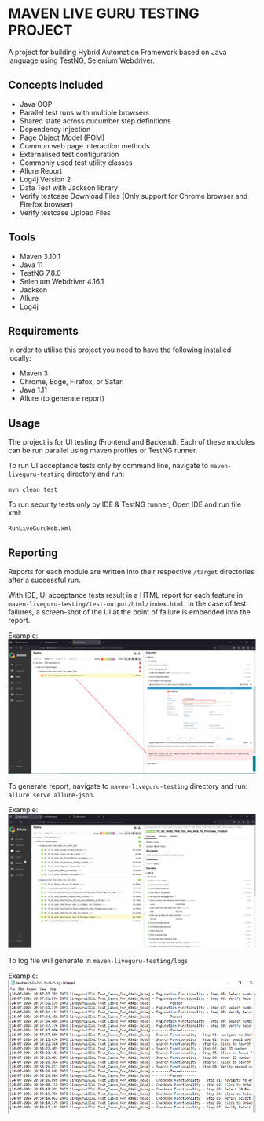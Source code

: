 # MAVEN LIVE GURU TESTING PROJECT
 A project for building Hybrid Automation Framework based on Java language using TestNG, Selenium Webdriver.

## Concepts Included

* Java OOP
* Parallel test runs with multiple browsers
* Shared state across cucumber step definitions
* Dependency injection
* Page Object Model (POM)
* Common web page interaction methods
* Externalised test configuration
* Commonly used test utility classes
* Allure Report
* Log4j Version 2
* Data Test with Jackson library
* Verify testcase Download Files (Only support for Chrome browser and Firefox browser)
* Verify testcase Upload Files


## Tools

* Maven 3.10.1
* Java 11
* TestNG 7.8.0
* Selenium Webdriver 4.16.1
* Jackson
* Allure 
* Log4j

## Requirements

In order to utilise this project you need to have the following installed locally:

* Maven 3
* Chrome, Edge, Firefox, or Safari
* Java 1.11
* Allure (to generate report)

## Usage

The project is for UI testing (Frontend and Backend). Each of these modules can be run parallel using maven profiles or TestNG runner.

To run UI acceptance tests only by command line, navigate to `maven-liveguru-testing` directory and run:

`mvn clean test`

To run security tests only by IDE & TestNG runner, Open IDE and run file xml:

`RunLiveGuruWeb.xml`

## Reporting

Reports for each module are written into their respective `/target` directories after a successful run.

With IDE, UI acceptance tests result in a HTML report for each feature in `maven-liveguru-testing/test-output/html/index.html`.
In the case of test failures, a screen-shot of the UI at the point of failure is embedded into the report.

Example:
![img.png](image%2Fimg.png)

To generate report, navigate to `maven-liveguru-testing` directory and run: 
`allure serve allure-json`.

Example:
![img_1.png](image%2Fimg_1.png)

To log file will generate in `maven-liveguru-testing/logs`

Example:
![img_2.png](image%2Fimg_2.png)